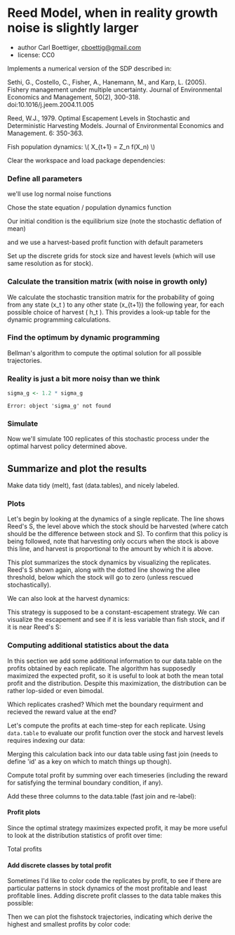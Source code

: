 




# Reed Model, when in reality growth noise is slightly larger
 * author Carl Boettiger, <cboettig@gmail.com>
 * license: CC0

 Implements a numerical version of the SDP described in:
 
   Sethi, G., Costello, C., Fisher, A., Hanemann, M., and Karp, L. (2005). 
   Fishery management under multiple uncertainty. Journal of Environmental
   Economics and Management, 50(2), 300-318. doi:10.1016/j.jeem.2004.11.005

   Reed, W.J., 1979. Optimal Escapement Levels in Stochastic
   and Deterministic Harvesting Models. Journal of Environmental 
   Economics and Management. 6: 350-363.

 
  Fish population dynamics:
 \\( X_{t+1} = Z_n f(X_n) \\)


Clear the workspace and load package dependencies: 






### Define all parameters 



we'll use log normal noise functions




Chose the state equation / population dynamics function





Our initial condition is the equilibrium size (note the stochastic deflation of mean)



and we use a harvest-based profit function with default parameters




Set up the discrete grids for stock size and havest levels (which will use same resolution as for stock). 





### Calculate the transition matrix (with noise in growth only)      
We calculate the stochastic transition matrix for the probability of going from any state \(x_t \) to any other state \(x_{t+1}\) the following year, for each possible choice of harvest \( h_t \).  This provides a look-up table for the dynamic programming calculations. 








### Find the optimum by dynamic programming 
Bellman's algorithm to compute the optimal solution for all possible trajectories.



### Reality is just a bit more noisy than we think



```r
sigma_g <- 1.2 * sigma_g
```



```
Error: object 'sigma_g' not found
```





### Simulate 
Now we'll simulate 100 replicates of this stochastic process under the optimal harvest policy determined above.






## Summarize and plot the results                                                   
Make data tidy (melt), fast (data.tables), and nicely labeled.



### Plots 

Let's begin by looking at the dynamics of a single replicate. The line shows Reed's S, the level above which the stock should be harvested (where catch should be the difference between stock and S).  To confirm that this policy is being followed, note that harvesting only occurs when the stock is above this line, and harvest is proportional to the amount by which it is above. 




This plot summarizes the stock dynamics by visualizing the replicates. Reed's S shown again, along with the dotted line showing the allee threshold, below which the stock will go to zero (unless rescued stochastically). 



We can also look at the harvest dynamics:



This strategy is supposed to be a constant-escapement strategy. We can visualize the escapement and see if it is less variable than fish stock, and if it is near Reed's S: 





### Computing additional statistics about the data
In this section we add some additional information to our data.table on the profits obtained by each replicate.  The algorithm has supposedly maximized the expected profit, so it is useful to look at both the mean total profit and the distribution.  Despite this maximization, the distribution can be rather lop-sided or even bimodal. 

Which replicates crashed?  Which met the boundary requirment and recieved the reward value at the end?



Let's compute the profits at each time-step for each replicate. 
Using `data.table` to evaluate our profit function over the stock and harvest levels requires indexing our data:




Merging this calculation back into our data table using fast join (needs to define 'id' as a key on which to match things up though). 



Compute total profit by summing over each timeseries (including the reward for satisfying the terminal boundary condition, if any). 





Add these three columns to the data.table (fast join and re-label):





#### Profit plots
Since the optimal strategy maximizes expected profit, it may be more useful to look at the distribution statistics of profit over time:




Total profits




#### Add discrete classes by total profit

Sometimes I'd like to color code the replicates by profit, to see if there are particular patterns in stock dynamics of the most profitable and least profitable lines.  Adding discrete profit classes to the data table makes this possible:



Then we can plot the fishstock trajectories, indicating which derive the highest and smallest profits by color code: 





